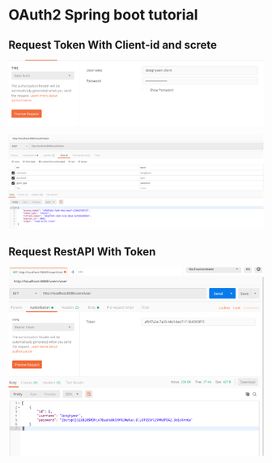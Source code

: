 # OAuth2 Spring boot tutorial

## Request Token With Client-id and screte

![](image3.png)

![](image1.png)



## Request RestAPI With Token

![](image2.png)